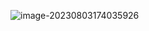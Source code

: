 ![image-20230803174035926](/home/timi/.config/Typora/typora-user-images/image-20230803174035926.png)

